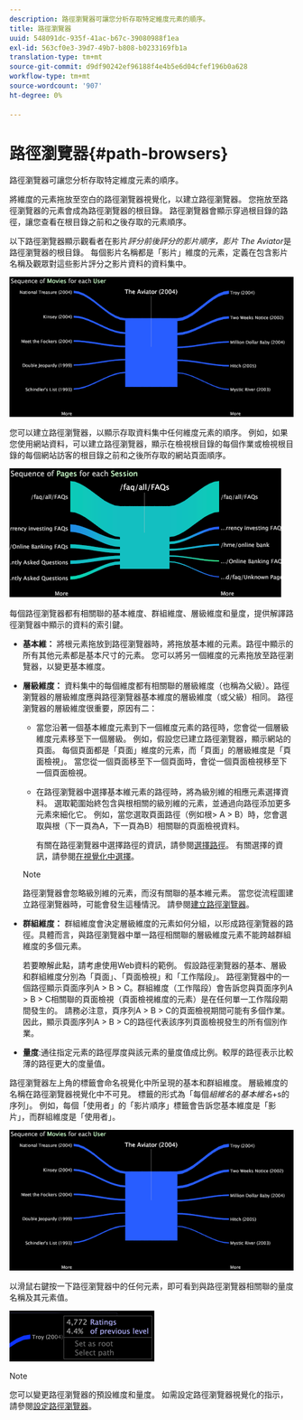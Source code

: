 ```yaml
---
description: 路徑瀏覽器可讓您分析存取特定維度元素的順序。
title: 路徑瀏覽器
uuid: 548091dc-935f-41ac-b67c-39080988f1ea
exl-id: 563cf0e3-39d7-49b7-b808-b0233169fb1a
translation-type: tm+mt
source-git-commit: d9df90242ef96188f4e4b5e6d04cfef196b0a628
workflow-type: tm+mt
source-wordcount: '907'
ht-degree: 0%

---
```


# 路徑瀏覽器{#path-browsers}

路徑瀏覽器可讓您分析存取特定維度元素的順序。

將維度的元素拖放至空白的路徑瀏覽器視覺化，以建立路徑瀏覽器。 您拖放至路徑瀏覽器的元素會成為路徑瀏覽器的根目錄。 路徑瀏覽器會顯示穿過根目錄的路徑，讓您查看在根目錄之前和之後存取的元素順序。

以下路徑瀏覽器顯示觀看者在影片&#x200B;*評分前後評分的影片順序，影片 The Aviator*&#x200B;是路徑瀏覽器的根目錄。 每個影片名稱都是「影片」維度的元素，定義在包含影片名稱及觀眾對這些影片評分之影片資料的資料集中。

![](assets/vis_PathBrowser_Movies.png)

您可以建立路徑瀏覽器，以顯示存取資料集中任何維度元素的順序。 例如，如果您使用網站資料，可以建立路徑瀏覽器，顯示在檢視根目錄的每個作業或檢視根目錄的每個網站訪客的根目錄之前和之後所存取的網站頁面順序。

![](assets/vis_PathBrowser_Pages.png)

每個路徑瀏覽器都有相關聯的基本維度、群組維度、層級維度和量度，提供解譯路徑瀏覽器中顯示的資料的索引鍵。

* **基本維：** 將根元素拖放到路徑瀏覽器時，將拖放基本維的元素。路徑中顯示的所有其他元素都是基本尺寸的元素。 您可以將另一個維度的元素拖放至路徑瀏覽器，以變更基本維度。
* **層級維度：** 資料集中的每個維度都有相關聯的層級維度（也稱為父級）。路徑瀏覽器的層級維度應與路徑瀏覽器基本維度的層級維度（或父級）相同。 路徑瀏覽器的層級維度很重要，原因有二：

   * 當您沿著一個基本維度元素到下一個維度元素的路徑時，您會從一個層級維度元素移至下一個層級。 例如，假設您已建立路徑瀏覽器，顯示網站的頁面。 每個頁面都是「頁面」維度的元素，而「頁面」的層級維度是「頁面檢視」。 當您從一個頁面移至下一個頁面時，會從一個頁面檢視移至下一個頁面檢視。
   * 在路徑瀏覽器中選擇基本維元素的路徑時，將為級別維的相應元素選擇資料。 選取範圍始終包含與根相關的級別維的元素，並通過向路徑添加更多元素來細化它。 例如，當您選取頁面路徑（例如根> A > B）時，您會選取與根（下一頁為A，下一頁為B）相關聯的頁面檢視資料。

      有關在路徑瀏覽器中選擇路徑的資訊，請參閱[選擇路徑](../../../../home/c-get-started/c-analysis-vis/c-path-browsers/t-sel-paths.md#task-bf44d08c71954ef2adec4b82f840adeb)。 有關選擇的資訊，請參閱[在視覺化中選擇](../../../../home/c-get-started/c-vis/c-sel-vis/c-sel-vis.md#concept-012870ec22c7476e9afbf3b8b2515746)。
   >[!NOTE]
   >
   >路徑瀏覽器會忽略級別維的元素，而沒有關聯的基本維元素。 當您從流程圖建立路徑瀏覽器時，可能會發生這種情況。 請參閱[建立路徑瀏覽器](../../../../home/c-get-started/c-analysis-vis/c-path-browsers/c-create-path-browsers.md#concept-e120de6a740d4b6f98dda9e2b638f6ff)。

* **群組維度：** 群組維度會決定層級維度的元素如何分組，以形成路徑瀏覽器的路徑。具體而言，與路徑瀏覽器中單一路徑相關聯的層級維度元素不能跨越群組維度的多個元素。

   若要瞭解此點，請考慮使用Web資料的範例。 假設路徑瀏覽器的基本、層級和群組維度分別為「頁面」、「頁面檢視」和「工作階段」。 路徑瀏覽器中的一個路徑顯示頁面序列A > B > C。群組維度（工作階段）會告訴您與頁面序列A > B > C相關聯的頁面檢視（頁面檢視維度的元素）是在任何單一工作階段期間發生的。 請務必注意，頁序列A > B > C的頁面檢視期間可能有多個作業。因此，顯示頁面序列A > B > C的路徑代表該序列頁面檢視發生的所有個別作業。

* **量度**:通往指定元素的路徑厚度與該元素的量度值成比例。較厚的路徑表示比較薄的路徑更大的度量值。

路徑瀏覽器左上角的標籤會命名視覺化中所呈現的基本和群組維度。 層級維度的名稱在路徑瀏覽器視覺化中不可見。 標籤的形式為「每個&#x200B;*組維名*&#x200B;的&#x200B;*基本維名*+s的序列」。 例如，每個「使用者」的「影片順序」標籤會告訴您基本維度是「影片」，而群組維度是「使用者」。

![](assets/vis_PathBrowser_Movies.png)

以滑鼠右鍵按一下路徑瀏覽器中的任何元素，即可看到與路徑瀏覽器相關聯的量度名稱及其元素值。

![](assets/vis_PathBrowser_RightClick.png)

>[!NOTE]
>
>您可以變更路徑瀏覽器的預設維度和量度。 如需設定路徑瀏覽器視覺化的指示，請參閱[設定路徑瀏覽器](../../../../home/c-get-started/c-intf-anlys-ftrs/t-config-path-brwsr.md#task-bbb3ddaa140a414f984b697c2b8202a3)。
